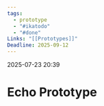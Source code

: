 ```yaml
---
tags:
  - prototype
  - "#ikatodo"
  - "#done"
Links: "[[Prototypes]]"
Deadline: 2025-09-12
---
```

2025-07-23 20:39
# Echo Prototype

